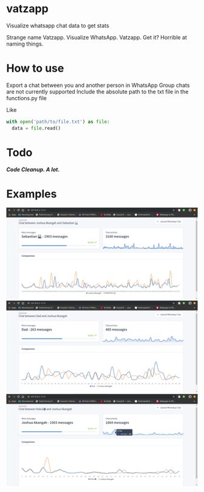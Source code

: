 # vatzapp
Visualize whatsapp chat data to get stats

Strange name Vatzapp. Visualize WhatsApp. Vatzapp. Get it? Horrible at naming things.

# How to use
Export a chat between you and another person in WhatsApp 
Group chats are not currently supported 
Include the absolute path to the txt file in the functions.py file

Like
```python
with open('path/to/file.txt') as file:
  data = file.read()
```

# Todo
__*Code Cleanup. A lot.*__

# Examples
![img](images/1.png)
![img](images/2.png)
![img](images/3.png)
